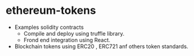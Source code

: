 # ethereum-tokens

- Examples solidity contracts
  - Compile and deploy using truffle library. 
  - Frond end integration using React.
- Blockchain tokens using ERC20 , ERC721 anf others token standards.
